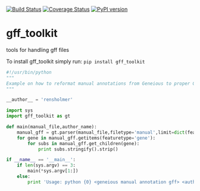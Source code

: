 [![Build Status](https://travis-ci.org/holmrenser/gff_toolkit.svg)](https://travis-ci.org/holmrenser/gff_toolkit)
[![Coverage Status](https://coveralls.io/repos/holmrenser/gff_toolkit/badge.svg?branch=master&service=github)](https://coveralls.io/github/holmrenser/gff_toolkit?branch=master)
[![PyPI version](https://badge.fury.io/py/gff_toolkit.svg)](https://badge.fury.io/py/gff_toolkit)
# gff_toolkit
tools for handling gff files

To install gff_toolkit simply run:
```pip install gff_toolkit```


```python
#!/usr/bin/python
"""
Example on how to reformat manual annotations from Geneious to proper Gff
"""

__author__ = 'rensholmer'

import sys
import gff_toolkit as gt

def main(manual_file,author_name):
	manual_gff = gt.parser(manual_file,filetype='manual',limit=dict(featuretype='CDS',source='Geneious'),author=author_name)
	for gene in manual_gff.getitems(featuretype='gene'):
		for subs in manual_gff.get_children(gene):  
			print subs.stringify().strip()

if __name__ == '__main__':
	if len(sys.argv) == 3:
		main(*sys.argv[1:])
	else:
		print 'Usage: python {0} <geneious manual annotation gff> <author name>'.format(sys.argv[0])
```
